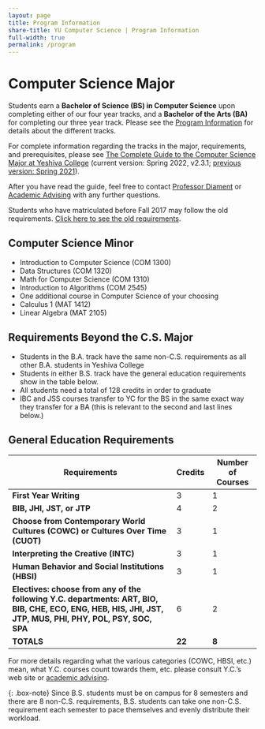 ```yaml
---
layout: page
title: Program Information
share-title: YU Computer Science | Program Information
full-width: true
permalink: /program
---
```


# Computer Science Major
Students earn a **Bachelor of Science (BS) in Computer Science** upon completing either of our four year tracks, and a **Bachelor of the Arts (BA)** for completing our three year track. Please see the [Program Information](/program) for details about the different tracks.

For complete information regarding the tracks in the major, requirements, and prerequisites, please see [The Complete Guide to the Computer Science Major at Yeshiva College](https://www.yu.edu/sites/default/files/inline-files/Complete-YC-CS-Guide-Spring-2022-v2.3.1.pdf) (current version: Spring 2022, v2.3.1;  [previous version: Spring 2021](https://www.yu.edu/sites/default/files/inline-files/Complete-YC-CS-Guide-Spring-2021.pdf)).

After you have read the guide, feel free to contact [Professor Diament](https://www.yu.edu/faculty/pages/diament-judah) or [Academic Advising](https://www.yu.edu/academic-advising/undergraduate-men) with any further questions.

Students who have matriculated before Fall 2017 may follow the old requirements. [Click here to see the old requirements](https://www.yu.edu/sites/default/files/inline-files/COMPUTER%20SCIENCE%20MAJOR.pdf).

## Computer Science Minor
* Introduction to Computer Science (COM 1300)
* Data Structures (COM 1320)
* Math for Computer Science (COM 1310)
* Introduction to Algorithms (COM 2545)
* One additional course in Computer Science of your choosing
* Calculus 1 (MAT 1412)
* Linear Algebra (MAT 2105)

## Requirements Beyond the C.S. Major
* Students in the B.A. track have the same non-C.S. requirements as all other B.A. students in Yeshiva College
* Students in either B.S. track have the general education requirements show in the table below.
* All students need a total of 128 credits in order to graduate
* IBC and JSS courses transfer to YC for the BS in the same exact way they transfer for a BA (this is relevant to the second and last lines below.)


## General Education Requirements

| **Requirements**                                                                                                                                           | **Credits** | **Number of Courses** |
| ---------------------------------------------------------------------------------------------------------------------------------------------------------- | ----------- | --------------------- |
| **First Year Writing**                                                                                                                                     | 3           | 1                     |
| **BIB, JHI, JST, or JTP**                                                                                                                                  | 4           | 2                     |
| **Choose from Contemporary World Cultures (COWC) or Cultures Over Time (CUOT)**                                                                            | 3           | 1                     |
| **Interpreting the Creative (INTC)**                                                                                                                       | 3           | 1                     |
| **Human Behavior and Social Institutions (HBSI)**                                                                                                          | 3           | 1                     |
| **Electives: choose from any of the following Y.C. departments: ART, BIO, BIB, CHE, ECO, ENG, HEB, HIS, JHI, JST, JTP, MUS, PHI, PHY, POL, PSY, SOC, SPA** | 6           | 2                     |
| **TOTALS**                                                                                                                                                 | **22**      | **8**                 |


For more details regarding what the various categories (COWC, HBSI, etc.) mean, what Y.C. courses count towards them, etc. please consult Y.C.’s web site or [academic advising](https://www.yu.edu/academic-advising/undergraduate-men).


{: .box-note}
Since B.S. students must be on campus for 8 semesters and there are 8 non-C.S. requirements, B.S. students can take one non-C.S. requirement each semester to pace themselves and evenly distribute their workload.
